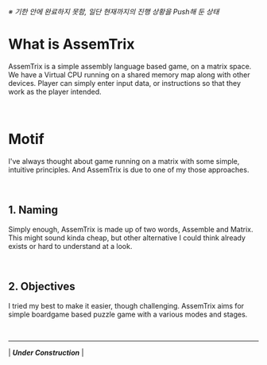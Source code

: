 *※ 기한 안에 완료하지 못함, 일단 현재까지의 진행 상황을 Push해 둔 상태*

# What is AssemTrix
AssemTrix is a simple assembly language based game, on a matrix space. We have a Virtual CPU running on a shared memory map along with other devices. 
Player can simply enter input data, or instructions so that they work as the player intended.

&nbsp;
# Motif
I've always thought about game running on a matrix with some simple, intuitive principles. And AssemTrix is due to one of my those approaches.

&nbsp;
## 1. Naming
Simply enough, AssemTrix is made up of two words, Assemble and Matrix. This might sound kinda cheap, but other alternative I could think already exists or hard to understand at a look.

&nbsp;
## 2. Objectives
I tried my best to make it easier, though challenging. AssemTrix aims for simple boardgame based puzzle game with a various modes and stages. 

&nbsp;

-----
| ***Under Construction*** |
